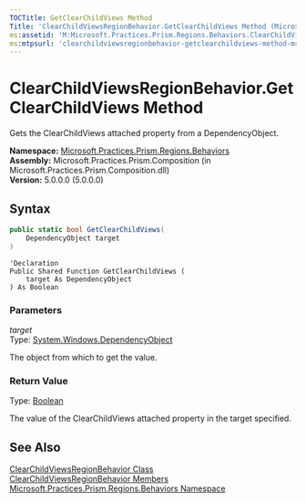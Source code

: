 ```yaml
---
TOCTitle: GetClearChildViews Method
Title: 'ClearChildViewsRegionBehavior.GetClearChildViews Method (Microsoft.Practices.Prism.Regions.Behaviors)'
ms:assetid: 'M:Microsoft.Practices.Prism.Regions.Behaviors.ClearChildViewsRegionBehavior.GetClearChildViews(System.Windows.DependencyObject)'
ms:mtpsurl: 'clearchildviewsregionbehavior-getclearchildviews-method-mspp-regions-behaviors.md'
---
```


# ClearChildViewsRegionBehavior.GetClearChildViews Method 

Gets the ClearChildViews attached property from a DependencyObject.

**Namespace:** [Microsoft.Practices.Prism.Regions.Behaviors](/patterns-practices/reference/mspp-regions-behaviors-namespace)<br/>
**Assembly:** Microsoft.Practices.Prism.Composition (in Microsoft.Practices.Prism.Composition.dll)<br/>
**Version:** 5.0.0.0 (5.0.0.0)

## Syntax

```C#
public static bool GetClearChildViews(
	DependencyObject target
)
```

```VB
'Declaration
Public Shared Function GetClearChildViews ( 
	target As DependencyObject
) As Boolean
```

### Parameters

*target*  
Type: [System.Windows.DependencyObject](http://msdn.microsoft.com/en-us/library/ms589309)

The object from which to get the value.

### Return Value

Type: [Boolean](http://msdn.microsoft.com/en-us/library/a28wyd50)

The value of the ClearChildViews attached property in the target specified.

## See Also

[ClearChildViewsRegionBehavior Class](/patterns-practices/reference/clearchildviewsregionbehavior-class-mspp-regions-behaviors)<br/>
[ClearChildViewsRegionBehavior Members](/patterns-practices/reference/clearchildviewsregionbehavior-members-mspp-regions-behaviors)<br/>
[Microsoft.Practices.Prism.Regions.Behaviors Namespace](/patterns-practices/reference/mspp-regions-behaviors-namespace)<br/>